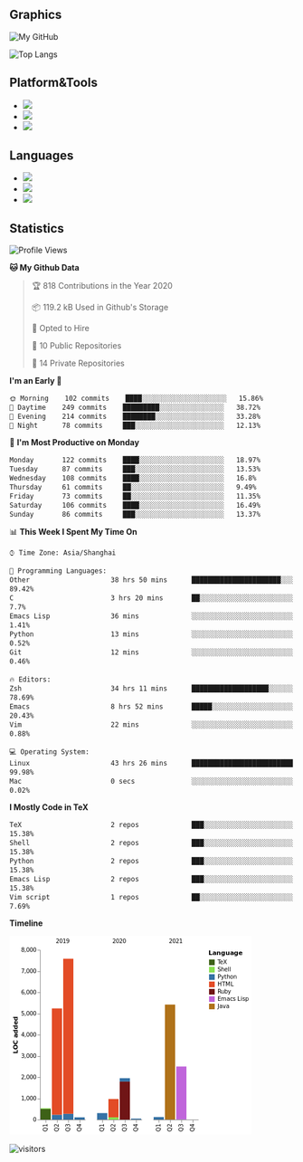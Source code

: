 ## Graphics

![My GitHub](https://github-readme-stats.vercel.app/api?username=SteamedFish&count_private=true&show_icons=true&theme=buefy&include_all_commits=false)

![Top Langs](https://github-readme-stats.vercel.app/api/top-langs/?username=SteamedFish&theme=buefy&hide=ruby&count_private=true&show_icons=true&layout=compact)

## Platform&Tools

* [![](https://img.shields.io/badge/ArchLinux--purple?style=flat-square&logo=ArchLinux)](https://www.archlinux.org/)
* [![](https://img.shields.io/badge/Gentoo-testing-purple?style=flat-square&logo=Gentoo)](https://www.gentoo.org/)
* [![](https://img.shields.io/badge/Doom%20Emacs-28-blue?style=flat-square&logo=Gnu%20emacs&logoColor=white)](https://www.gnu.org/software/emacs/)

## Languages

* [![](https://img.shields.io/badge/-Python-3776AB?style=flat-square&logo=python&logoColor=white)](https://www.python.org/)
* [![](https://img.shields.io/badge/-Bash-00ADD8?style=flat-square&logo=Gnu-bash&logoColor=white)](https://www.gnu.org/software/bash/)
* [![](https://img.shields.io/badge/-Go-00ADD8?style=flat-square&logo=go&logoColor=white)](https://golang.org/)

## Statistics

<!--START_SECTION:waka-->
![Profile Views](http://img.shields.io/badge/Profile%20Views-5-blue)

**🐱 My Github Data** 

> 🏆 818 Contributions in the Year 2020
 > 
> 📦 119.2 kB Used in Github's Storage 
 > 
> 💼 Opted to Hire
 > 
> 📜 10 Public Repositories
 > 
> 🔑 14 Private Repositories 

**I'm an Early 🐤** 

```text
🌞 Morning    102 commits    ████░░░░░░░░░░░░░░░░░░░░░   15.86% 
🌆 Daytime    249 commits    █████████░░░░░░░░░░░░░░░░   38.72% 
🌃 Evening    214 commits    ████████░░░░░░░░░░░░░░░░░   33.28% 
🌙 Night      78 commits     ███░░░░░░░░░░░░░░░░░░░░░░   12.13%

```
📅 **I'm Most Productive on Monday** 

```text
Monday       122 commits    ████░░░░░░░░░░░░░░░░░░░░░   18.97% 
Tuesday      87 commits     ███░░░░░░░░░░░░░░░░░░░░░░   13.53% 
Wednesday    108 commits    ████░░░░░░░░░░░░░░░░░░░░░   16.8% 
Thursday     61 commits     ██░░░░░░░░░░░░░░░░░░░░░░░   9.49% 
Friday       73 commits     ██░░░░░░░░░░░░░░░░░░░░░░░   11.35% 
Saturday     106 commits    ████░░░░░░░░░░░░░░░░░░░░░   16.49% 
Sunday       86 commits     ███░░░░░░░░░░░░░░░░░░░░░░   13.37%

```


📊 **This Week I Spent My Time On** 

```text
⌚︎ Time Zone: Asia/Shanghai

💬 Programming Languages: 
Other                    38 hrs 50 mins      ██████████████████████░░░   89.42% 
C                        3 hrs 20 mins       ██░░░░░░░░░░░░░░░░░░░░░░░   7.7% 
Emacs Lisp               36 mins             ░░░░░░░░░░░░░░░░░░░░░░░░░   1.41% 
Python                   13 mins             ░░░░░░░░░░░░░░░░░░░░░░░░░   0.52% 
Git                      12 mins             ░░░░░░░░░░░░░░░░░░░░░░░░░   0.46%

🔥 Editors: 
Zsh                      34 hrs 11 mins      ███████████████████░░░░░░   78.69% 
Emacs                    8 hrs 52 mins       █████░░░░░░░░░░░░░░░░░░░░   20.43% 
Vim                      22 mins             ░░░░░░░░░░░░░░░░░░░░░░░░░   0.88%

💻 Operating System: 
Linux                    43 hrs 26 mins      █████████████████████████   99.98% 
Mac                      0 secs              ░░░░░░░░░░░░░░░░░░░░░░░░░   0.02%

```

**I Mostly Code in TeX** 

```text
TeX                      2 repos             ███░░░░░░░░░░░░░░░░░░░░░░   15.38% 
Shell                    2 repos             ███░░░░░░░░░░░░░░░░░░░░░░   15.38% 
Python                   2 repos             ███░░░░░░░░░░░░░░░░░░░░░░   15.38% 
Emacs Lisp               2 repos             ███░░░░░░░░░░░░░░░░░░░░░░   15.38% 
Vim script               1 repos             ██░░░░░░░░░░░░░░░░░░░░░░░   7.69%

```


**Timeline**

![Chart not found](https://github.com/SteamedFish/SteamedFish/blob/master/charts/bar_graph.png) 


<!--END_SECTION:waka-->

![visitors](https://visitor-badge.laobi.icu/badge?page_id=SteamedFish.SteamedFish)
